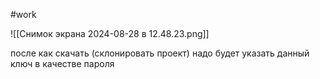 #work

![[Снимок экрана 2024-08-28 в 12.48.23.png]]

после как скачать (склонировать проект) надо будет указать данный ключ в качестве пароля